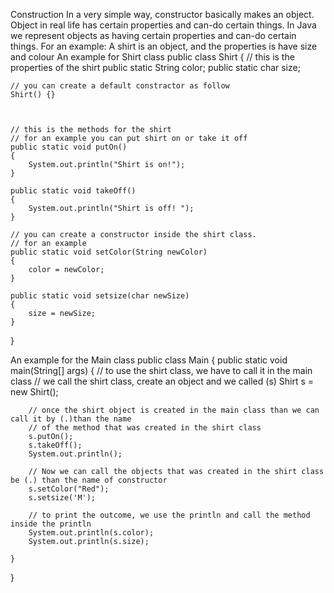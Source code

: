 Construction
In a very simple way, constructor basically makes an object.
Object in real life has certain properties and can-do certain things. In Java we represent objects as having certain properties and can-do certain things. 
For an example:
A shirt is an object, and the properties is have size and colour
An example for Shirt class
public class Shirt 
{
    // this is the properties of the shirt
    public static String color; 
    public static char size;

    // you can create a default constractor as follow
    Shirt() {}

    
    
    // this is the methods for the shirt
    // for an example you can put shirt on or take it off
    public static void putOn()
    {
        System.out.println("Shirt is on!");
    }

    public static void takeOff() 
    {
        System.out.println("Shirt is off! ");    
    }

    // you can create a constructor inside the shirt class. 
    // for an example
    public static void setColor(String newColor)
    {
        color = newColor;
    }

    public static void setsize(char newSize)
    {
        size = newSize;
    }

}


An example for the Main class
public class Main 
{
    public static void main(String[] args) 
    {
        // to use the shirt class, we have to call it in the main class
        // we call the shirt class, create an object and we called (s)
        Shirt s = new Shirt();

        // once the shirt object is created in the main class than we can call it by (.)than the name
        // of the method that was created in the shirt class
        s.putOn();  
        s.takeOff();
        System.out.println(); 

        // Now we can call the objects that was created in the shirt class be (.) than the name of constructor
        s.setColor("Red");
        s.setsize('M');

        // to print the outcome, we use the println and call the method inside the println
        System.out.println(s.color);
        System.out.println(s.size);
        
    }    
}



